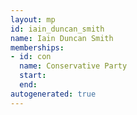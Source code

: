 ```yaml
---
layout: mp
id: iain_duncan_smith
name: Iain Duncan Smith
memberships:
- id: con
  name: Conservative Party
  start: 
  end: 
autogenerated: true
---
```

